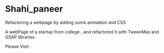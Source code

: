 # Shahi_paneer
Refactoring a webpage by adding some animation and CSS

A webPage of a startup from college , and refactored it with TweenMax and GSAP libraries.

Please Visit : 

